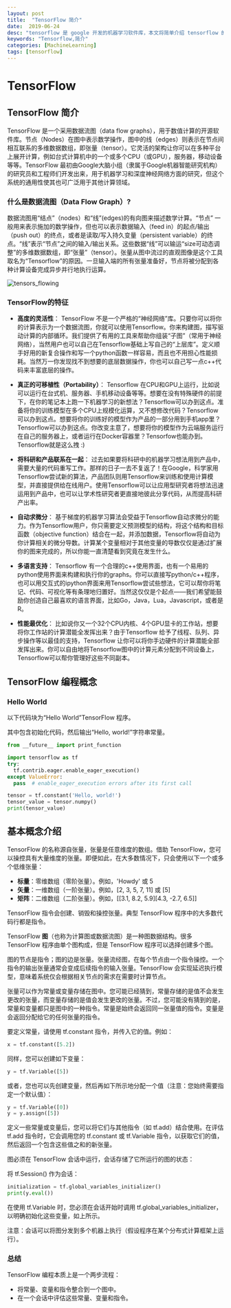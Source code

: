 ```yaml
---
layout: post
title:  "TensorFlow 简介"
date:  2019-06-24
desc: "tensorflow 是 google 开发的机器学习软件库，本文将简单介绍 tensorflow 的相关概念"
keywords: "Tensorflow,简介"
categories: [MachineLearning]
tags: [tensorflow]
---
```

# TensorFlow

## TensorFlow 简介

TensorFlow 是一个采用数据流图（data flow graphs），用于数值计算的开源软件库。节点（Nodes）在图中表示数学操作，图中的线（edges）则表示在节点间相互联系的多维数据数组，即张量（tensor）。它灵活的架构让你可以在多种平台上展开计算，例如台式计算机中的一个或多个CPU（或GPU），服务器，移动设备等等。TensorFlow 最初由Google大脑小组（隶属于Google机器智能研究机构）的研究员和工程师们开发出来，用于机器学习和深度神经网络方面的研究，但这个系统的通用性使其也可广泛用于其他计算领域。

### 什么是数据流图（Data Flow Graph）?

数据流图用“结点”（nodes）和“线”(edges)的有向图来描述数学计算。“节点” 一般用来表示施加的数学操作，但也可以表示数据输入（feed in）的起点/输出（push out）的终点，或者是读取/写入持久变量（persistent variable）的终点。“线”表示“节点”之间的输入/输出关系。这些数据“线”可以输运“size可动态调整”的多维数据数组，即“张量”（tensor）。张量从图中流过的直观图像是这个工具取名为“Tensorflow”的原因。一旦输入端的所有张量准备好，节点将被分配到各种计算设备完成异步并行地执行运算。

![tensors_flowing](/assets/images/2019/2019-06/tensors_flowing.gif)

### TensorFlow的特征

- **高度的灵活性**：
TensorFlow 不是一个严格的“神经网络”库。只要你可以将你的计算表示为一个数据流图，你就可以使用Tensorflow。你来构建图，描写驱动计算的内部循环。我们提供了有用的工具来帮助你组装“子图”（常用于神经网络），当然用户也可以自己在Tensorflow基础上写自己的“上层库”。定义顺手好用的新复合操作和写一个python函数一样容易，而且也不用担心性能损耗。当然万一你发现找不到想要的底层数据操作，你也可以自己写一点c++代码来丰富底层的操作。

- **真正的可移植性（Portability）**：
Tensorflow 在CPU和GPU上运行，比如说可以运行在台式机、服务器、手机移动设备等等。想要在没有特殊硬件的前提下，在你的笔记本上跑一下机器学习的新想法？Tensorflow可以办到这点。准备将你的训练模型在多个CPU上规模化运算，又不想修改代码？Tensorflow可以办到这点。想要将你的训练好的模型作为产品的一部分用到手机app里？Tensorflow可以办到这点。你改变主意了，想要将你的模型作为云端服务运行在自己的服务器上，或者运行在Docker容器里？Tensorfow也能办到。Tensorflow就是这么拽 :)

- **将科研和产品联系在一起**：
过去如果要将科研中的机器学习想法用到产品中，需要大量的代码重写工作。那样的日子一去不复返了！在Google，科学家用Tensorflow尝试新的算法，产品团队则用Tensorflow来训练和使用计算模型，并直接提供给在线用户。使用Tensorflow可以让应用型研究者将想法迅速运用到产品中，也可以让学术性研究者更直接地彼此分享代码，从而提高科研产出率。

- **自动求微分**：
基于梯度的机器学习算法会受益于Tensorflow自动求微分的能力。作为Tensorflow用户，你只需要定义预测模型的结构，将这个结构和目标函数（objective function）结合在一起，并添加数据，Tensorflow将自动为你计算相关的微分导数。计算某个变量相对于其他变量的导数仅仅是通过扩展你的图来完成的，所以你能一直清楚看到究竟在发生什么。

- **多语言支持**：
Tensorflow 有一个合理的c++使用界面，也有一个易用的python使用界面来构建和执行你的graphs。你可以直接写python/c++程序，也可以用交互式的ipython界面来用Tensorflow尝试些想法，它可以帮你将笔记、代码、可视化等有条理地归置好。当然这仅仅是个起点——我们希望能鼓励你创造自己最喜欢的语言界面，比如Go，Java，Lua，Javascript，或者是R。

- **性能最优化**：
比如说你又一个32个CPU内核、4个GPU显卡的工作站，想要将你工作站的计算潜能全发挥出来？由于Tensorflow 给予了线程、队列、异步操作等以最佳的支持，Tensorflow 让你可以将你手边硬件的计算潜能全部发挥出来。你可以自由地将Tensorflow图中的计算元素分配到不同设备上，Tensorflow可以帮你管理好这些不同副本。

## TensorFlow 编程概念

### Hello World

以下代码块为“Hello World”TensorFlow 程序。

其中包含初始化代码，然后输出“Hello, world!”字符串常量。

```python
from __future__ import print_function

import tensorflow as tf
try:
  tf.contrib.eager.enable_eager_execution()
except ValueError:
  pass  # enable_eager_execution errors after its first call

tensor = tf.constant('Hello, world!')
tensor_value = tensor.numpy()
print(tensor_value)
```

## 基本概念介绍

TensorFlow 的名称源自张量，张量是任意维度的数组。借助 TensorFlow，您可以操控具有大量维度的张量。即便如此，在大多数情况下，只会使用以下一个或多个低维张量：

- **标量**：零维数组（零阶张量）。例如，\'Howdy\' 或 5
- **矢量**：一维数组（一阶张量）。例如，[2, 3, 5, 7, 11] 或 [5]
- **矩阵**：二维数组（二阶张量）。例如，[\[3.1, 8.2, 5.9][4.3, -2.7, 6.5]]

TensorFlow 指令会创建、销毁和操控张量。典型 TensorFlow 程序中的大多数代码行都是指令。

TensorFlow **图**（也称为计算图或数据流图）是一种图数据结构。很多 TensorFlow 程序由单个图构成，但是 TensorFlow 程序可以选择创建多个图。

图的节点是指令；图的边是张量。张量流经图，在每个节点由一个指令操控。一个指令的输出张量通常会变成后续指令的输入张量。TensorFlow 会实现延迟执行模型，意味着系统仅会根据相关节点的需求在需要时计算节点。

张量可以作为常量或变量存储在图中。您可能已经猜到，常量存储的是值不会发生更改的张量，而变量存储的是值会发生更改的张量。不过，您可能没有猜到的是，常量和变量都只是图中的一种指令。常量是始终会返回同一张量值的指令。变量是会返回分配给它的任何张量的指令。

要定义常量，请使用 tf.constant 指令，并传入它的值。例如：

```python
x = tf.constant([5.2])
```
同样，您可以创建如下变量：

```python
y = tf.Variable([5])
```

或者，您也可以先创建变量，然后再如下所示地分配一个值（注意：您始终需要指定一个默认值）：

```python
y = tf.Variable([0])
y = y.assign([5])
```

定义一些常量或变量后，您可以将它们与其他指令（如 tf.add）结合使用。在评估 tf.add 指令时，它会调用您的 tf.constant 或 tf.Variable 指令，以获取它们的值，然后返回一个包含这些值之和的新张量。

图必须在 TensorFlow 会话中运行，会话存储了它所运行的图的状态：

将 tf.Session() 作为会话：

```python
initialization = tf.global_variables_initializer()
print(y.eval())
```

在使用 tf.Variable 时，您必须在会话开始时调用 tf.global_variables_initializer，以明确初始化这些变量，如上所示。

注意：会话可以将图分发到多个机器上执行（假设程序在某个分布式计算框架上运行）。

### 总结

TensorFlow 编程本质上是一个两步流程：

- 将常量、变量和指令整合到一个图中。
- 在一个会话中评估这些常量、变量和指令。